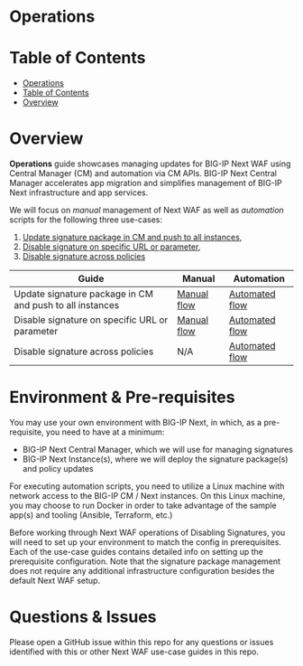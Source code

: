 # Operations

# Table of Contents

- [Operations](#operations)
- [Table of Contents](#table-of-contents)
- [Overview](#overview)

# Overview

**Operations** guide showcases managing updates for BIG-IP Next WAF using Central Manager (CM) and automation via CM APIs. BIG-IP Next Central Manager accelerates app migration and simplifies management of BIG-IP Next infrastructure and app services.

We will focus on _manual_ management of Next WAF as well as _automation_ scripts for the following three use-cases:

1. [Update signature package in CM and push to all instances](https://github.com/f5devcentral/bigip_automation_examples/tree/main/bigip/bigip_next/security/operations/live-update/Readme.md),
2. [Disable signature on specific URL or parameter](https://github.com/f5devcentral/bigip_automation_examples/tree/main/bigip/bigip_next/security/operations/disable-signature-url/Readme.md),
3. [Disable signature across policies](https://github.com/f5devcentral/bigip_automation_examples/tree/main/bigip/bigip_next/security/operations/disable-across-policies/Readme.md)

| **Guide**                                                | **Manual**                                                                                                                                                                    | **Automation**                                                                                                                                                                        |
| -------------------------------------------------------- | ----------------------------------------------------------------------------------------------------------------------------------------------------------------------------- | ------------------------------------------------------------------------------------------------------------------------------------------------------------------------------------- |
| Update signature package in CM and push to all instances | [Manual flow](https://github.com/f5devcentral/bigip_automation_examples/tree/main/bigip/bigip_next/security/operations/live-update/Readme.md#manual-workflow-guide)           | [Automated flow](https://github.com/f5devcentral/bigip_automation_examples/tree/main/bigip/bigip_next/security/operations/live-update/Readme.md#automated-workflow-guide)             |
| Disable signature on specific URL or parameter           | [Manual flow](https://github.com/f5devcentral/bigip_automation_examples/tree/main/bigip/bigip_next/security/operations/disable-signature-url/Readme.md#manual-workflow-guide) | [Automated flow](https://github.com/f5devcentral/bigip_automation_examples/tree/main/bigip/bigip_next/security/operations/disable-signature-url/Readme.md#automated-workflow-guide)   |
| Disable signature across policies                        | N/A                                                                                                                                                                           | [Automated flow](https://github.com/f5devcentral/bigip_automation_examples/tree/main/bigip/bigip_next/security/operations/disable-across-policies/Readme.md#automated-workflow-guide) |

# Environment & Pre-requisites

You may use your own environment with BIG-IP Next, in which, as a pre-requisite, you need to have at a minimum:

- BIG-IP Next Central Manager, which we will use for managing signatures
- BIG-IP Next Instance(s), where we will deploy the signature package(s) and policy updates

For executing automation scripts, you need to utilize a Linux machine with network access to the BIG-IP CM / Next instances.
On this Linux machine, you may choose to run Docker in order to take advantage of the sample app(s) and tooling (Ansible, Terraform, etc.)

Before working through Next WAF operations of Disabling Signatures, you will need to set up your environment to match the config in prerequisites. Each of the use-case guides contains detailed info on setting up the prerequisite configuration. Note that the signature package management does not require any additional infrastructure configuration besides the default Next WAF setup. 

# Questions & Issues

Please open a GitHub issue within this repo for any questions or issues identified with this or other Next WAF use-case guides in this repo.
